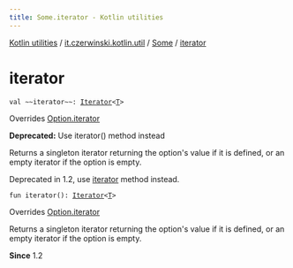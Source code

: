 ```yaml
---
title: Some.iterator - Kotlin utilities
---
```


[Kotlin utilities](../../index.html) / [it.czerwinski.kotlin.util](../index.html) / [Some](index.html) / [iterator](./iterator.html)

# iterator

`val ~~iterator~~: `[`Iterator`](https://kotlinlang.org/api/latest/jvm/stdlib/kotlin.collections/-iterator/index.html)`<`[`T`](index.html#T)`>`

Overrides [Option.iterator](../-option/iterator.html)


**Deprecated:** Use iterator() method instead

Returns a singleton iterator returning the option's value if it is defined,
or an empty iterator if the option is empty.

Deprecated in 1.2, use [iterator](../-option/iterator.html) method instead.

`fun iterator(): `[`Iterator`](https://kotlinlang.org/api/latest/jvm/stdlib/kotlin.collections/-iterator/index.html)`<`[`T`](index.html#T)`>`

Overrides [Option.iterator](../-option/iterator.html)

Returns a singleton iterator returning the option's value if it is defined,
or an empty iterator if the option is empty.

**Since**
1.2

